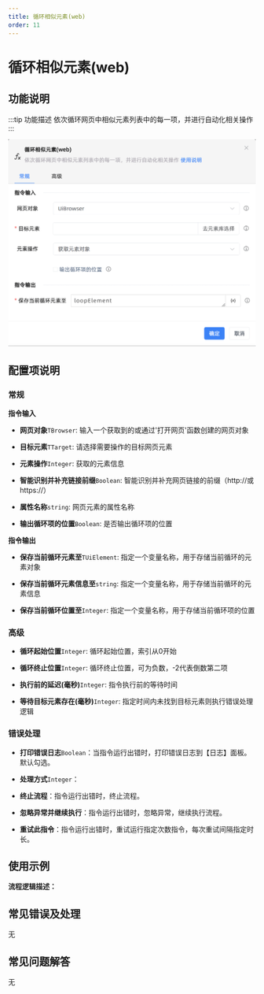 ```yaml
---
title: 循环相似元素(web)
order: 11
---
```


# 循环相似元素(web)

## 功能说明

:::tip 功能描述
依次循环网页中相似元素列表中的每一项，并进行自动化相关操作
:::

![循环相似元素(web)](../../../assets/循环相似元素(web)_command.png)

## 配置项说明

### 常规

**指令输入**

- **网页对象**`TBrowser`: 输入一个获取到的或通过'打开网页'函数创建的网页对象

- **目标元素**`TTarget`: 请选择需要操作的目标网页元素

- **元素操作**`Integer`: 获取的元素信息

- **智能识别并补充链接前缀**`Boolean`: 智能识别并补充网页链接的前缀（http://或https://）

- **属性名称**`string`: 网页元素的属性名称

- **输出循环项的位置**`Boolean`: 是否输出循环项的位置


**指令输出**

- **保存当前循环元素至**`TUiElement`: 指定一个变量名称，用于存储当前循环的元素对象

- **保存当前循环元素信息至**`string`: 指定一个变量名称，用于存储当前循环的元素信息

- **保存当前循环位置至**`Integer`: 指定一个变量名称，用于存储当前循环项的位置

### 高级

- **循环起始位置**`Integer`: 循环起始位置，索引从0开始

- **循环终止位置**`Integer`: 循环终止位置，可为负数，-2代表倒数第二项

- **执行前的延迟(毫秒)**`Integer`: 指令执行前的等待时间

- **等待目标元素存在(毫秒)**`Integer`: 指定时间内未找到目标元素则执行错误处理逻辑

### 错误处理

- **打印错误日志**`Boolean`：当指令运行出错时，打印错误日志到【日志】面板。默认勾选。

- **处理方式**`Integer`：

 - **终止流程**：指令运行出错时，终止流程。

 - **忽略异常并继续执行**：指令运行出错时，忽略异常，继续执行流程。

 - **重试此指令**：指令运行出错时，重试运行指定次数指令，每次重试间隔指定时长。

## 使用示例

**流程逻辑描述：** 

## 常见错误及处理

无

## 常见问题解答

无

